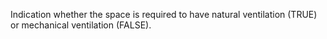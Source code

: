 ﻿Indication whether the space is required to have natural ventilation (TRUE) or mechanical ventilation (FALSE).
